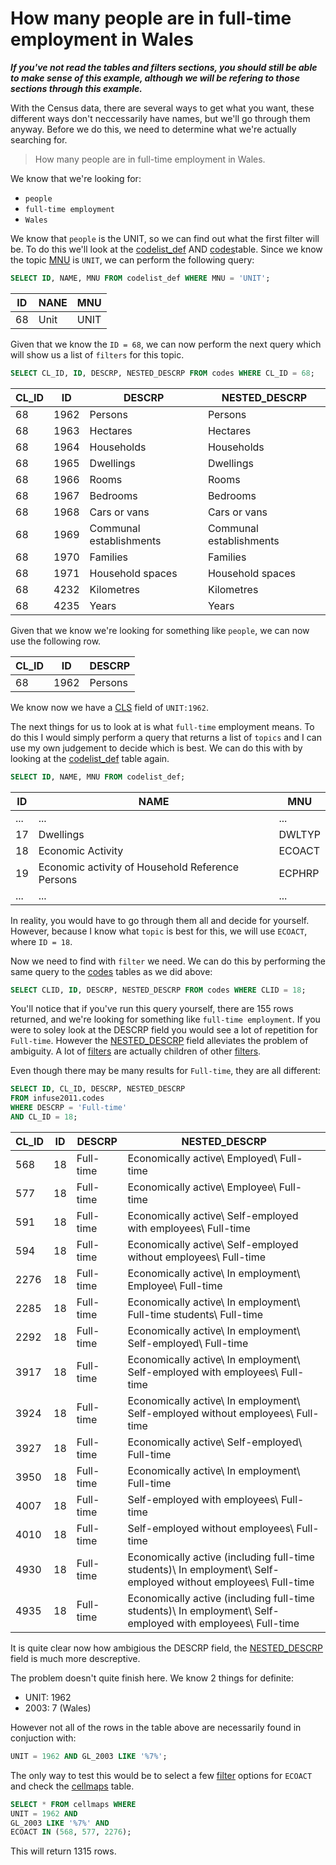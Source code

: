 # How many people are in full-time employment in Wales

***If you've not read the tables and filters sections, you should still be able to make sense of this example, although we will be refering to those sections through this example.***

With the Census data, there are several ways to get what you want, these different ways don't neccessarily have names, but we'll go through them anyway. Before we do this, we need to determine what we're actually searching for.

> How many people are in full-time employment in Wales.

We know that we're looking for:

- `people`
- `full-time employment`
- `Wales`

We know that `people` is the UNIT, so we can find out what the first filter will be. To do this we'll look at the [codelist_def](../tables/codelist_def.md) AND [codes](../tables/codes.md)table. Since we know the topic [MNU](../fields/mnu.md) is `UNIT`, we can perform the following query:

```sql
SELECT ID, NAME, MNU FROM codelist_def WHERE MNU = 'UNIT';
```

|ID|NANE|MNU|
|-|-|-|
|68|Unit|UNIT|

Given that we know the `ID = 68`, we can now perform the next query which will show us a list of `filters` for this topic.

```sql
SELECT CL_ID, ID, DESCRP, NESTED_DESCRP FROM codes WHERE CL_ID = 68;
```

|CL_ID|ID|DESCRP|NESTED_DESCRP|
|-|-|-|-|
|68|1962|Persons|Persons|
|68|1963|Hectares|Hectares|
|68|1964|Households|Households|
|68|1965|Dwellings|Dwellings|
|68|1966|Rooms|Rooms|
|68|1967|Bedrooms|Bedrooms|
|68|1968|Cars or vans|Cars or vans|
|68|1969|Communal establishments|Communal establishments|
|68|1970|Families|Families|
|68|1971|Household spaces|Household spaces|
|68|4232|Kilometres|Kilometres|
|68|4235|Years|Years|

Given that we know we're looking for something like `people`, we can now use the following row.

|CL_ID|ID|DESCRP|
|-|-|-|
|68|1962|Persons|

We know now we have a [CLS](../fields/cls.md) field of `UNIT:1962`.

The next things for us to look at is what `full-time` employment means. To do this I would simply perform a query that returns a list of `topics` and I can use my own judgement to decide which is best. We can do this with by looking at the [codelist_def](../tables/codelist_def.md) table again.

```sql
SELECT ID, NAME, MNU FROM codelist_def;
```

|ID|NAME|MNU|
|-|-|-|
|...|...|...|
|17|Dwellings|DWLTYP|
|18|Economic Activity|ECOACT|
|19|Economic activity of Household Reference Persons|ECPHRP|
|...|...|...|

In reality, you would have to go through them all and decide for yourself. However, because I know what `topic` is best for this, we will use `ECOACT`, where `ID = 18`.

Now we need to find with `filter` we need. We can do this by performing the same query to the [codes](../tables/codes.md) tables as we did above:

```sql
SELECT CLID, ID, DESCRP, NESTED_DESCRP FROM codes WHERE CLID = 18;
```

You'll notice that if you've run this query yourself, there are 155 rows returned, and we're looking for something like `full-time employment`. If you were to soley look at the DESCRP field you would see a lot of repetition for `Full-time`. However the [NESTED_DESCRP](../fields/nested_descrp.md) field alleviates the problem of ambiguity. A lot of [filters](../filters.md) are actually children of other [filters](../filters.md).

Even though there may be many results for `Full-time`, they are all different:

```sql
SELECT ID, CL_ID, DESCRP, NESTED_DESCRP
FROM infuse2011.codes
WHERE DESCRP = 'Full-time'
AND CL_ID = 18;
```

|CL_ID|ID|DESCRP|NESTED_DESCRP|
|-|-|-|-|
568| 18| Full-time| Economically active\ Employed\ Full-time
577| 18| Full-time| Economically active\ Employee\ Full-time
591| 18| Full-time| Economically active\ Self-employed with employees\ Full-time
594| 18| Full-time| Economically active\ Self-employed without employees\ Full-time
2276| 18| Full-time| Economically active\ In employment\ Employee\ Full-time
2285| 18| Full-time| Economically active\ In employment\ Full-time students\ Full-time
2292| 18| Full-time| Economically active\ In employment\ Self-employed\ Full-time
3917| 18| Full-time| Economically active\ In employment\ Self-employed with employees\ Full-time
3924| 18| Full-time| Economically active\ In employment\ Self-employed without employees\ Full-time
3927| 18| Full-time| Economically active\ Self-employed\ Full-time
3950| 18| Full-time| Economically active\ In employment\ Full-time
4007| 18| Full-time| Self-employed with employees\ Full-time
4010| 18| Full-time| Self-employed without employees\ Full-time
4930| 18| Full-time| Economically active (including full-time students)\ In employment\ Self-employed without employees\ Full-time
4935| 18| Full-time| Economically active (including full-time students)\ In employment\ Self-employed with employees\ Full-time

It is quite clear now how ambigious the DESCRP field, the [NESTED_DESCRP](../fields/nested_descrp.md) field is much more descreptive.

The problem doesn't quite finish here. We know 2 things for definite:

- UNIT: 1962
- 2003: 7 (Wales)

However not all of the rows in the table above are necessarily found in conjuction with:

```sql
UNIT = 1962 AND GL_2003 LIKE '%7%';
```

The only way to test this would be to select a few [filter](../filters.md) options for `ECOACT` and check the [cellmaps](../tables/cellmaps.md) table.

```sql
SELECT * FROM cellmaps WHERE
UNIT = 1962 AND
GL_2003 LIKE '%7%' AND
ECOACT IN (568, 577, 2276);
```

This will return 1315 rows.
